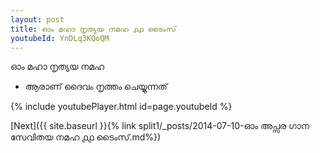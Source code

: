 ```yaml
---
layout: post
title: ഓം മഹാ നൃത്യയ നമഹ ൧൧ ടൈംസ്
youtubeId: YnDLq3KQoQM
---
```

 
 
 ഓം മഹാ നൃത്യയ നമഹ 
 
 -  ആരാണ് ദൈവം നൃത്തം ചെയ്യുന്നത് 
 
  
 
  
 
 
 
 
 
 


{% include youtubePlayer.html id=page.youtubeId %}
 
[Next]({{ site.baseurl }}{% link  split1/_posts/2014-07-10-ഓം അപ്സര ഗാന സേവിതയ നമഹ ൧൧ ടൈംസ്.md%})
 
